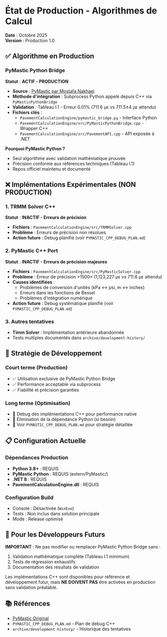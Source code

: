 # État de Production - Algorithmes de Calcul

**Date** : Octobre 2025  
**Version** : Production 1.0

## ✅ Algorithme en Production

### PyMastic Python Bridge

**Statut** : **ACTIF - PRODUCTION**

- **Source** : [PyMastic par Mostafa Nakhaei](https://github.com/Mostafa-Nakhaei/PyMastic)
- **Méthode d'intégration** : Subprocess Python appelé depuis C++ via `PyMasticPythonBridge`
- **Validation** : Tableau I.1 - Erreur 0.01% (711.6 μɛ vs 711.5±4 μɛ attendu)
- **Fichiers clés** :
  - `PavementCalculationEngine/pymastic_bridge.py` - Interface Python
  - `PavementCalculationEngine/src/PyMasticPythonBridge.cpp` - Wrapper C++
  - `PavementCalculationEngine/src/PavementAPI.cpp` - API exposée à .NET

**Pourquoi PyMastic Python ?**
- Seul algorithme avec validation mathématique prouvée
- Précision conforme aux références techniques (Tableau I.1)
- Repos officiel maintenu et documenté

## ❌ Implémentations Expérimentales (NON PRODUCTION)

### 1. TRMM Solver C++

**Statut** : **INACTIF - Erreurs de précision**

- **Fichiers** : `PavementCalculationEngine/src/TRMMSolver.cpp`
- **Problème** : Erreurs de précision non résolues
- **Action future** : Debug planifié (voir `PYMASTIC_CPP_DEBUG_PLAN.md`)

### 2. PyMastic C++ Port

**Statut** : **INACTIF - Erreurs de précision majeures**

- **Fichiers** : `PavementCalculationEngine/src/PyMasticSolver.cpp`
- **Problème** : Erreur de précision >1500× (1,123,227 μɛ vs 711.6 μɛ attendu)
- **Causes identifiées** :
  - Problèmes de conversion d'unités (kPa ↔ psi, m ↔ inches)
  - Erreurs dans les fonctions de Bessel
  - Problèmes d'intégration numérique
- **Action future** : Debug systématique planifié (voir `PYMASTIC_CPP_DEBUG_PLAN.md`)

### 3. Autres tentatives

- **Timm Solver** : Implémentation antérieure abandonnée
- Tests multiples documentés dans `archive/development-history/`

## 🔄 Stratégie de Développement

### Court terme (Production)
- ✅ Utilisation exclusive de PyMastic Python Bridge
- ✅ Performance acceptable via subprocess
- ✅ Fiabilité et précision garanties

### Long terme (Optimisation)
- 🔄 Debug des implémentations C++ pour performance native
- 🔄 Élimination de la dépendance Python (si besoin)
- 🔄 Voir `PYMASTIC_CPP_DEBUG_PLAN.md` pour stratégie détaillée

## 📋 Configuration Actuelle

### Dépendances Production
- **Python 3.8+** : REQUIS
- **PyMastic Python** : REQUIS (extern/PyMastic/)
- **.NET 8** : REQUIS
- **PavementCalculationEngine.dll** : REQUIS

### Configuration Build
- Console : Désactivée (`WinExe`)
- Tests : Non inclus dans solution principale
- Mode : Release optimisé

## 🎯 Pour les Développeurs Futurs

**IMPORTANT** : Ne pas modifier ou remplacer PyMastic Python Bridge sans :
1. Validation mathématique complète (Tableau I.1 minimum)
2. Tests de régression exhaustifs
3. Documentation des résultats de validation

Les implémentations C++ sont disponibles pour référence et développement futur, mais **NE DOIVENT PAS** être activées en production sans validation préalable.

## 📚 Références

- [PyMastic Original](https://github.com/Mostafa-Nakhaei/PyMastic)
- `PYMASTIC_CPP_DEBUG_PLAN.md` - Plan de debug C++
- `archive/development-history/` - Historique des tentatives